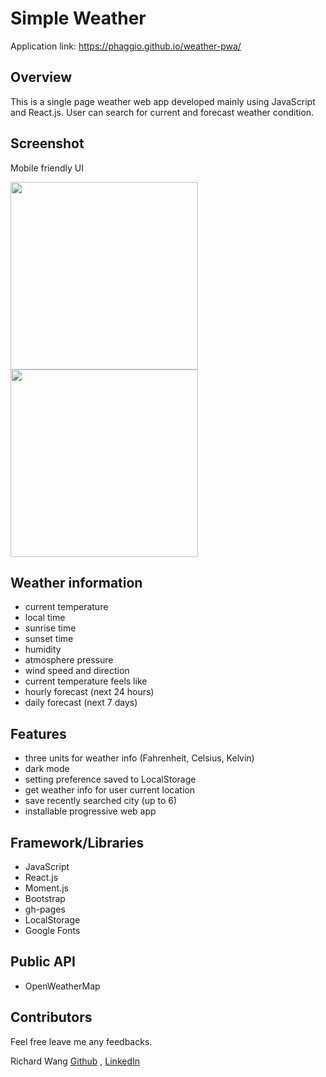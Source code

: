 # Simple Weather

Application link: https://phaggio.github.io/weather-pwa/

## Overview
This is a single page weather web app developed mainly using JavaScript and React.js.
User can search for current and forecast weather condition.


## Screenshot
Mobile friendly UI

<div>
  <img style="margin-right: 10px" src="https://raw.githubusercontent.com/phaggio/weather-pwa/master/screenshot/weather-pwa-screenshot.png" height="300">
  <img src="https://raw.githubusercontent.com/phaggio/weather-pwa/master/screenshot/weather-pwa-screenshot2.png" height="300">
</div>


## Weather information
* current temperature
* local time
* sunrise time
* sunset time
* humidity
* atmosphere pressure
* wind speed and direction
* current temperature feels like
* hourly forecast (next 24 hours)
* daily forecast (next 7 days)


## Features
* three units for weather info (Fahrenheit, Celsius, Kelvin)
* dark mode
* setting preference saved to LocalStorage
* get weather info for user current location 
* save recently searched city (up to 6)
* installable progressive web app


## Framework/Libraries
* JavaScript
* React.js
* Moment.js
* Bootstrap
* gh-pages
* LocalStorage
* Google Fonts


## Public API
* OpenWeatherMap


## Contributors
Feel free leave me any feedbacks.

Richard Wang
[Github](https://github.com/phaggio) ,
[LinkedIn](https://www.linkedin.com/in/richard-c-wang/)